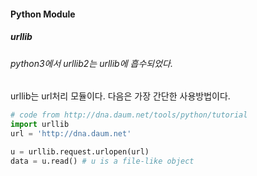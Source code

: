 #### Python Module

##### urllib
###### python3에서 urllib2는 urllib에 흡수되었다.

urllib는 url처리 모듈이다.
다음은 가장 간단한 사용방법이다.

``` python
# code from http://dna.daum.net/tools/python/tutorial
import urllib
url = 'http://dna.daum.net'

u = urllib.request.urlopen(url)
data = u.read() # u is a file-like object
```